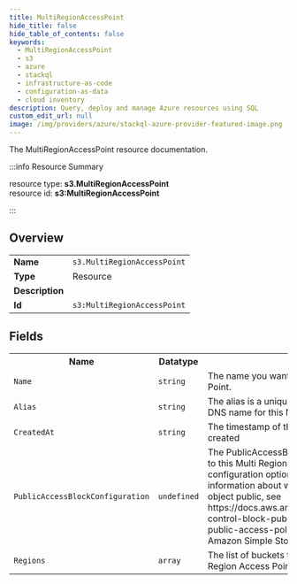 ```yaml
---
title: MultiRegionAccessPoint
hide_title: false
hide_table_of_contents: false
keywords:
  - MultiRegionAccessPoint
  - s3
  - azure
  - stackql
  - infrastructure-as-code
  - configuration-as-data
  - cloud inventory
description: Query, deploy and manage Azure resources using SQL
custom_edit_url: null
image: /img/providers/azure/stackql-azure-provider-featured-image.png
---
```

The MultiRegionAccessPoint resource documentation.

:::info Resource Summary

<div class="row">
<div class="providerDocColumn">
<span>resource type:&nbsp;<b>s3.MultiRegionAccessPoint</b></span><br />
<span>resource id:&nbsp;<b>s3:MultiRegionAccessPoint</b></span><br />
</div>
</div>

:::

## Overview
<table><tbody>
<tr><td><b>Name</b></td><td><code>s3.MultiRegionAccessPoint</code></td></tr>
<tr><td><b>Type</b></td><td>Resource</td></tr>
<tr><td><b>Description</b></td><td></td></tr>
<tr><td><b>Id</b></td><td><code>s3:MultiRegionAccessPoint</code></td></tr>
</tbody></table>

## Fields
<table><tbody>
<tr><th>Name</th><th>Datatype</th><th>Description</th></tr>
<tr><td><code>Name</code></td><td><code>string</code></td><td>The name you want to assign to this Multi Region Access Point.</td></tr><tr><td><code>Alias</code></td><td><code>string</code></td><td>The alias is a unique identifier to, and is part of the public DNS name for this Multi Region Access Point</td></tr><tr><td><code>CreatedAt</code></td><td><code>string</code></td><td>The timestamp of the when the Multi Region Access Point is created</td></tr><tr><td><code>PublicAccessBlockConfiguration</code></td><td><code>undefined</code></td><td>The PublicAccessBlock configuration that you want to apply to this Multi Region Access Point. You can enable the configuration options in any combination. For more information about when Amazon S3 considers a bucket or object public, see https://docs.aws.amazon.com/AmazonS3/latest/dev/access-control-block-public-access.html#access-control-block-public-access-policy-status 'The Meaning of Public' in the Amazon Simple Storage Service Developer Guide.</td></tr><tr><td><code>Regions</code></td><td><code>array</code></td><td>The list of buckets that you want to associate this Multi Region Access Point with.</td></tr>
</tbody></table>